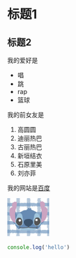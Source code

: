 # 标题1
## 标题2

我的爱好是

* 唱
* 跳
* rap
* 篮球

我的前女友是

1. 高圆圆
2. 迪丽热巴
3. 古丽热巴
4. 新垣结衣
5. 石原里美
6. 刘亦菲

我的网站是[百度](http://www.baidu.com)

![我是截图](2.png)

```javascript
console.log('hello')